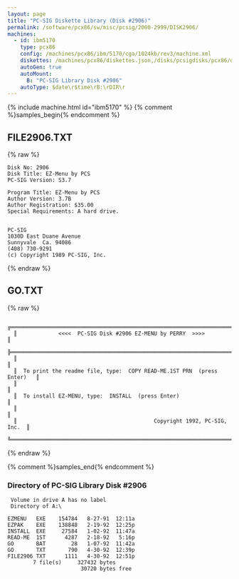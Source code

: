 ```yaml
---
layout: page
title: "PC-SIG Diskette Library (Disk #2906)"
permalink: /software/pcx86/sw/misc/pcsig/2000-2999/DISK2906/
machines:
  - id: ibm5170
    type: pcx86
    config: /machines/pcx86/ibm/5170/cga/1024kb/rev3/machine.xml
    diskettes: /machines/pcx86/diskettes.json,/disks/pcsigdisks/pcx86/diskettes.json
    autoGen: true
    autoMount:
      B: "PC-SIG Library Disk #2906"
    autoType: $date\r$time\rB:\rDIR\r
---
```


{% include machine.html id="ibm5170" %}
{% comment %}samples_begin{% endcomment %}

## FILE2906.TXT

{% raw %}
```
Disk No: 2906                                                           
Disk Title: EZ-Menu by PCS                                              
PC-SIG Version: S3.7                                                    
                                                                        
Program Title: EZ-Menu by PCS                                           
Author Version: 3.7B                                                    
Author Registration: $35.00                                             
Special Requirements: A hard drive.                                     
                                                                        
                                                                        
PC-SIG                                                                  
1030D East Duane Avenue                                                 
Sunnyvale  Ca. 94086                                                    
(408) 730-9291                                                          
(c) Copyright 1989 PC-SIG, Inc.                                         
```
{% endraw %}

## GO.TXT

{% raw %}
```
  ╔═════════════════════════════════════════════════════════════════════════╗
  ║             <<<<  PC-SIG Disk #2906 EZ-MENU by PERRY  >>>>              ║
  ╠═════════════════════════════════════════════════════════════════════════╣
  ║                                                                         ║
  ║  To print the readme file, type:  COPY READ-ME.1ST PRN  (press Enter)   ║
  ║                                                                         ║
  ║  To install EZ-MENU, type:  INSTALL  (press Enter)                      ║
  ║                                                                         ║
  ║                                           Copyright 1992, PC-SIG, Inc.  ║
  ╚═════════════════════════════════════════════════════════════════════════╝
```
{% endraw %}

{% comment %}samples_end{% endcomment %}

### Directory of PC-SIG Library Disk #2906

     Volume in drive A has no label
     Directory of A:\

    EZMENU   EXE    154784   8-27-91  12:11a
    EZPAK    EXE    138848   2-19-92  12:25p
    INSTALL  EXE     27584   1-02-92  11:47a
    READ-ME  1ST      4287   2-18-92   5:16p
    GO       BAT        28   1-07-92  11:42a
    GO       TXT       790   4-30-92  12:39p
    FILE2906 TXT      1111   4-30-92  12:51p
            7 file(s)     327432 bytes
                           30720 bytes free
